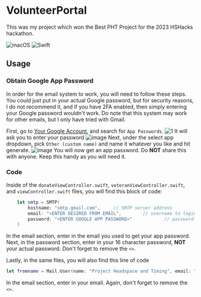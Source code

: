 # VolunteerPortal
This was my project which won the Best PHT Project for the 2023 HSHacks hackathon. 

 ![macOS](https://img.shields.io/badge/os-iOS-blue.svg?style=flat)
 ![Swift](https://img.shields.io/badge/swift-v5.00-blue)
## Usage
### Obtain Google App Password 

In order for the email system to work, you will need to follow these steps. You *could* just put in your actual Google password, but for security reasons, I do not recommend it, and if you have 2FA enabled, then simply entering your Google password wouldn't work. Do note that this system may work for other emails, but I only have tried with Gmail.

First, go to [Your Google Account](https://myaccount.google.com), and search for `App Passwords`.
![1](https://user-images.githubusercontent.com/78356048/232664310-bcabc2ad-f721-486f-a923-2d0bf76789e3.png)
It will ask you to enter your password
![image](https://user-images.githubusercontent.com/78356048/232664817-212e59a8-5030-45a0-a764-04209d7e00f3.png)
Next, under the select app dropdown, pick `Other (custom name)` and name it whatever you like and hit generate.
![image](https://user-images.githubusercontent.com/78356048/232665659-84ec8b89-07cd-4073-901d-b5560fd76638.png)
You will now get an app password. Do **NOT** share this with anyone. Keep this handy as you will need it.

### Code
Inside of the `donateViewController.swift`, `veteranViewController.swift`, and `viewController.swift` files, you will find this block of code:
```swift
    let smtp = SMTP(
        hostname: "smtp.gmail.com",     // SMTP server address
        email: "<ENTER DESIRED FROM EMAIL",        // username to login
        password: "<ENTER GOOGLE APP PASSWORD>"            // password to login
    )
```
In the email section, enter in the email you used to get your app password. Next, in the password section, enter in your 16 character password, **NOT** your actual password. Don't forget to remove the `<>`.

Lastly, in the same files, you will also find this line of code
```swift
let fromname = Mail.User(name: "Project Headspace and Timing", email: "<ENTER INITIAL DESIRED FROM EMAIL>")
```
In the email section, enter in  your email. Again, don't forget to remove the `<>`.
